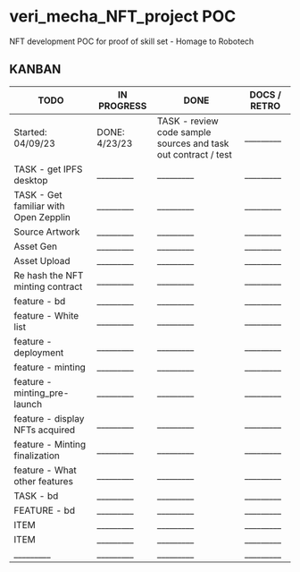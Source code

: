 # veri_mecha_NFT_project POC
NFT development POC for proof of skill set - Homage to Robotech

## KANBAN


| TODO | IN PROGRESS | DONE | DOCS / RETRO |
|-|-|-|-|
|Started: 04/09/23|DONE: 4/23/23|TASK - review code sample sources and task out contract / test|_________|
|TASK - get IPFS desktop|_________|_________|_________|
|TASK - Get familiar with Open Zepplin|_________|_________|_________|
|Source Artwork|_________|_________|_________|
|Asset Gen|_________|_________|_________|
|Asset Upload|_________|_________|_________|
|Re hash the NFT minting contract|_________|_________|_________|
|feature - bd|_________|_________|_________|
|feature - White list|_________|_________|_________|
|feature - deployment|_________|_________|_________|
|feature - minting|_________|_________|_________|
|feature - minting_pre-launch|_________|_________|_________|
|feature - display NFTs acquired|_________|_________|_________|
|feature - Minting finalization|_________|_________|_________|
|feature - What other features|_________|_________|_________|
|TASK - bd|_________|_________|_________|
|FEATURE - bd|_________|_________|_________|
|ITEM|_________|_________|_________|
|ITEM|_________|_________|_________|
|_________|_________|_________|_________|
